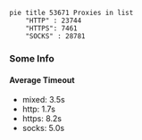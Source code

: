 
```mermaid
pie title 53671 Proxies in list
    "HTTP" : 23744
    "HTTPS": 7461
    "SOCKS" : 28781
```

### Some Info
#### Average Timeout

- mixed: 3.5s
- http: 1.7s
- https: 8.2s
- socks: 5.0s
